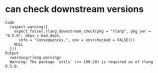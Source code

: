 # can check downstream versions

    Code
      (expect_warning({
        expect_false(.rlang_downstream_check(pkg = "rlang", pkg_ver = "0.5.0", deps = bad_deps,
          info = "Consequences.", env = env(checked = FALSE)))
        NULL
      }))
    Output
      <warning/rlang_warning>
      Warning: The package `utils` (>= 100.10) is required as of rlang 0.5.0.

